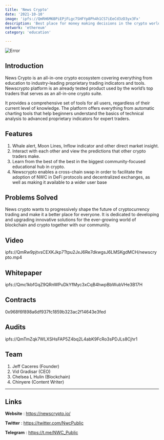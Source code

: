 ```yaml
---
title: 'News Crypto'
date: '2021-10-10'
image: 'ipfs://QmRH6M6BPiEPjFLgc7SHFYp8Ph4h1CS7iEeCd3zD3yx3Fx'
description: 'Best place for money making decisions in the crypto world Market Overview Crypto Gamification Community Predictions and much more'
network: 'ethereum'
category: 'education'

---
```


![Error](ipfs://QmdoY6DmSh1YdUCrsQ9c2Ne1XYn7GWSpw4irSMbQJKc6MF)

## Introduction

News Crypto is an all-in-one crypto ecosystem covering everything from education to industry-leading proprietary trading indicators and tools. Newscrypto platform is an already tested product used by the world’s top traders that serves as an all-in-one crypto suite.
 
 It provides a comprehensive set of tools for all users, regardless of their current level of knowledge. The platform offers everything from automatic charting tools that help beginners understand the basics of technical analysis to advanced proprietary indicators for expert traders.



## Features



1. Whale alert, Moon Lines, Inflow indicator and other direct market insight.
2. Interact with each other and view the predictions that other crypto traders make.
3. Learn from the best of the best in the biggest community-focused educational hub in crypto.
4. Newscrypto enables a cross-chain swap in order to facilitate the adoption of NWC in DeFi protocols and decentralized exchanges, as well as making it available to a wider user base



## Problems Solved

News crypto wants to progressively shape the future of cryptocurrency trading and make it a better place for everyone. It is dedicated to developing and upgrading innovative solutions for the ever-growing world of blockchain and crypto together with our community.

## Video

ipfs://QmRw9pjtvsCEXKJkp7Ttpu2JxJ6Re7dkwgsJ6LMSKgdMCH/newscrypto.mp4

## Whitepaper

ipfs://Qmc1kbfGqZ9QRnWPuDkYfMyc3xCqB4hwpBbWubVHe3B17H

## Contracts

0x968f6f898a6df937fc1859b323ac2f14643e3fed

## Audits

ipfs://QmTmZqk7WLXSHsFAP5Z4bq2L4abK9FcRo3sPDJLs8Cjhr1


## Team

1. Jeff Caceres (Founder)
2. Vid Gradisar (CEO)
3. Chelsea L Hulin (Blockchain)
4. Chinyere (Content Writer)

---

## Links

**Website** : <https://newscrypto.io/>

**Twitter** : <https://twitter.com/NwcPublic>

**Telegram** : <https://t.me/NWC_Public>
